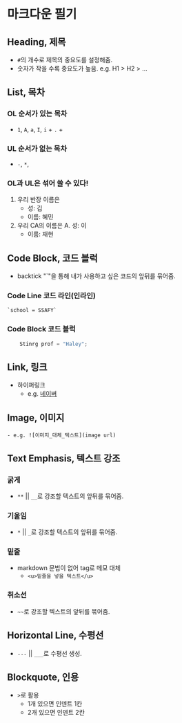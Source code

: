# 마크다운 필기

## Heading, 제목
- `#`의 개수로 제목의 중요도를 설정해줌.
- 숫자가 작을 수록 중요도가 높음. e.g. H1 > H2 > ...

## List, 목차

### OL 순서가 있는 목차

* `1`, `A`, `a`, `I`, `i` + `.` + ` `

### UL 순서가 없는 목차

* `-`, `*`, ` `

### OL과 UL은 섞어 쓸 수 있다!

1. 우리 반장 이름은
    - 성: 김
    - 이름: 혜민
2. 우리 CA의 이름은
    A. 성: 이
    - 이름: 재현

## Code Block, 코드 블럭

* backtick "`"을 통해 내가 사용하고 싶은 코드의 앞뒤를 묶어줌.
### Code Line 코드 라인(인라인)
    `school = SSAFY`

### Code Block 코드 블럭
``` java
    Stinrg prof = "Haley";
```

## Link, 링크
* 하이퍼링크
    - e.g. [네이버](https://www.naver.com)

## Image, 이미지
    - e.g. ![이미지_대체_텍스트](image url)

## Text Emphasis, 텍스트 강조

### 굵게
* `**` || `__`로 강조할 텍스트의 앞뒤를 묶어줌.

### 기울임
* `*` || `_`로 강조할 텍스트의 앞뒤를 묶어줌.

### 밑줄
* markdown 문법이 없어 tag로 메모 대체
    - `<u>밑줄을 넣을 텍스트</u>`

### 취소선
* `~~`로 강조할 텍스트의 앞뒤를 묶어줌.

## Horizontal Line, 수평선
* `---` || `___`로 수평선 생성.

## Blockquote, 인용
* `>`로 활용
    * 1개 있으면 인덴트 1칸
    * 2개 있으면 인덴트 2칸

